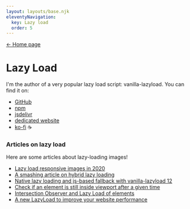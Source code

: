 ```yaml
---
layout: layouts/base.njk
eleventyNavigation:
  key: Lazy load
  order: 5
---
```


<nav class="post-back post-back--top">
	<a href="/">&larr; Home page</a>
</nav>

# Lazy Load

I'm the author of a very popular lazy load script: vanilla-lazyload. You can find it on:

- [GitHub](https://github.com/verlok/vanilla-lazyload)
- [npm](https://www.npmjs.com/package/vanilla-lazyload)
- [jsdelivr](https://www.jsdelivr.com/package/npm/vanilla-lazyload)
- [dedicated website](/vanilla-lazyload)
- [ko-fi](https://ko-fi.com/verlok) ☕

### Articles on lazy load

Here are some articles about lazy-loading images!

- [Lazy load responsive images in 2020](/blog/lazy-load-responsive-images-in-2020-srcset-sizes-picture-webp)
- [A smashing article on hybrid lazy loading](/blog/hybrid-lazy-loading-smashing-magazine-article)
- [Native lazy loading and js-based fallback with vanilla-lazyload 12](/blog/native-lazy-loading-with-vanilla-lazyload)
- [Check if an element is still inside viewport after a given time](/blog/check-if-element-still-inside-viewport-after-given-time)
- [Intersection Observer and Lazy Load of elements](/blog/using-intersection-observers-to-create-vanilla-lazyload)
- [A new LazyLoad to improve your website performance](/blog/a-new-lazyload-to-improve-your-website-performance)

